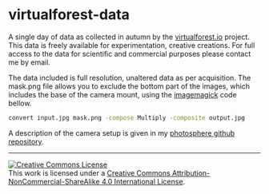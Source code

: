 # virtualforest-data

A single day of data as collected in autumn by the [virtualforest.io](http://virtualforest.io) project. This data is freely available for experimentation, creative creations. For full access to the data for scientific and commercial purposes please contact me by email.

The data included is full resolution, unaltered data as per acquisition. The mask.png file allows you to exclude the bottom part of the images, which includes the base of the camera mount, using the [imagemagick](https://www.imagemagick.org) code bellow.

```bash
convert input.jpg mask.png -compose Multiply -composite output.jpg

```

A description of the camera setup is given in my [photosphere github repository](https://khufkens.github.io/photosphere).

----

<a rel="license" href="http://creativecommons.org/licenses/by-nc-sa/4.0/"><img alt="Creative Commons License" style="border-width:0" src="https://i.creativecommons.org/l/by-nc-sa/4.0/88x31.png" /></a><br />This work is licensed under a <a rel="license" href="http://creativecommons.org/licenses/by-nc-sa/4.0/">Creative Commons Attribution-NonCommercial-ShareAlike 4.0 International License</a>.
